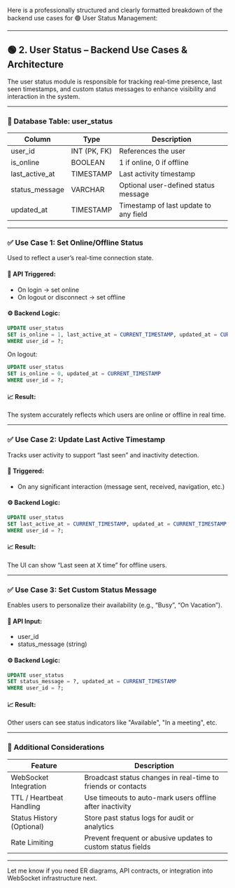 Here is a professionally structured and clearly formatted breakdown of the backend use cases for 🟢 User Status Management:

---

## 🟢 2. User Status – Backend Use Cases & Architecture

The user status module is responsible for tracking real-time presence, last seen timestamps, and custom status messages to enhance visibility and interaction in the system.

---

### 📌 Database Table: user\_status

| Column           | Type         | Description                           |
| ---------------- | ------------ | ------------------------------------- |
| user\_id         | INT (PK, FK) | References the user                   |
| is\_online       | BOOLEAN      | 1 if online, 0 if offline             |
| last\_active\_at | TIMESTAMP    | Last activity timestamp               |
| status\_message  | VARCHAR      | Optional user-defined status message  |
| updated\_at      | TIMESTAMP    | Timestamp of last update to any field |

---

### ✅ Use Case 1: Set Online/Offline Status

Used to reflect a user’s real-time connection state.

#### 🔹 API Triggered:

* On login → set online
* On logout or disconnect → set offline

#### ⚙️ Backend Logic:

```sql
UPDATE user_status
SET is_online = 1, last_active_at = CURRENT_TIMESTAMP, updated_at = CURRENT_TIMESTAMP
WHERE user_id = ?;
```

On logout:

```sql
UPDATE user_status
SET is_online = 0, updated_at = CURRENT_TIMESTAMP
WHERE user_id = ?;
```

#### 📈 Result:

The system accurately reflects which users are online or offline in real time.

---

### ✅ Use Case 2: Update Last Active Timestamp

Tracks user activity to support “last seen” and inactivity detection.

#### 🔹 Triggered:

* On any significant interaction (message sent, received, navigation, etc.)

#### ⚙️ Backend Logic:

```sql
UPDATE user_status
SET last_active_at = CURRENT_TIMESTAMP, updated_at = CURRENT_TIMESTAMP
WHERE user_id = ?;
```

#### 📈 Result:

The UI can show “Last seen at X time” for offline users.

---

### ✅ Use Case 3: Set Custom Status Message

Enables users to personalize their availability (e.g., “Busy”, “On Vacation”).

#### 🔹 API Input:

* user\_id
* status\_message (string)

#### ⚙️ Backend Logic:

```sql
UPDATE user_status
SET status_message = ?, updated_at = CURRENT_TIMESTAMP
WHERE user_id = ?;
```

#### 📈 Result:

Other users can see status indicators like "Available", "In a meeting", etc.

---

### 🧠 Additional Considerations

| Feature                   | Description                                                  |
| ------------------------- | ------------------------------------------------------------ |
| WebSocket Integration     | Broadcast status changes in real-time to friends or contacts |
| TTL / Heartbeat Handling  | Use timeouts to auto-mark users offline after inactivity     |
| Status History (Optional) | Store past status logs for audit or analytics                |
| Rate Limiting             | Prevent frequent or abusive updates to custom status fields  |

---

Let me know if you need ER diagrams, API contracts, or integration into WebSocket infrastructure next.
